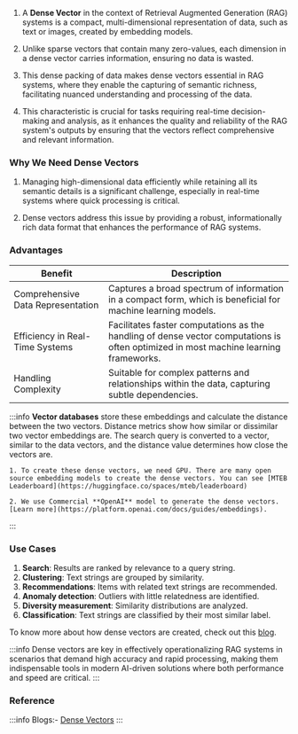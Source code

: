 1. A **Dense Vector** in the context of Retrieval Augmented Generation (RAG)
   systems is a compact, multi-dimensional representation of data, such as text
   or images, created by embedding models.

2. Unlike sparse vectors that contain many zero-values, each dimension in a
   dense vector carries information, ensuring no data is wasted.

3. This dense packing of data makes dense vectors essential in RAG systems,
   where they enable the capturing of semantic richness, facilitating nuanced
   understanding and processing of the data.

4. This characteristic is crucial for tasks requiring real-time decision-making
   and analysis, as it enhances the quality and reliability of the RAG system's
   outputs by ensuring that the vectors reflect comprehensive and relevant
   information.

### Why We Need Dense Vectors

1. Managing high-dimensional data efficiently while retaining all its semantic
   details is a significant challenge, especially in real-time systems where
   quick processing is critical.

2. Dense vectors address this issue by providing a robust, informationally rich
   data format that enhances the performance of RAG systems.

### **Advantages**

<table class="table-size-for-cloud-services">
    <thead>
        <tr>
            <th>Benefit</th>
            <th>Description</th>
        </tr>
    </thead>
    <tbody>
        <tr>
            <td><span class="custom-header">Comprehensive Data Representation</span></td>
            <td>Captures a broad spectrum of information in a compact form, which is beneficial for machine learning models.</td>
        </tr>
        <tr>
            <td><span class="custom-header">Efficiency in Real-Time Systems</span></td>
            <td>Facilitates faster computations as the handling of dense vector computations is often optimized in most machine learning frameworks.</td>
        </tr>
        <tr>
            <td><span class="custom-header">Handling Complexity</span></td>
            <td>Suitable for complex patterns and relationships within the data, capturing subtle dependencies.</td>
        </tr>
    </tbody>
</table>

:::info 
**Vector databases** store these embeddings and calculate the distance
between the two vectors. Distance metrics show how similar or dissimilar two
vector embeddings are. The search query is converted to a vector, similar to the
data vectors, and the distance value determines how close the vectors are.

    1. To create these dense vectors, we need GPU. There are many open source embedding models to create the dense vectors. You can see [MTEB Leaderboard](https://huggingface.co/spaces/mteb/leaderboard)

    2. We use Commercial **OpenAI** model to generate the dense vectors. [Learn more](https://platform.openai.com/docs/guides/embeddings).

:::

### Use Cases

1. **Search**: Results are ranked by relevance to a query string.
2. **Clustering**: Text strings are grouped by similarity.
3. **Recommendations**: Items with related text strings are recommended.
4. **Anomaly detection**: Outliers with little relatedness are identified.
5. **Diversity measurement**: Similarity distributions are analyzed.
6. **Classification**: Text strings are classified by their most similar label.

To know more about how dense vectors are created, check out this
[blog](https://www.pinecone.io/learn/series/nlp/dense-vector-embeddings-nlp/).

:::info 
Dense vectors are key in effectively operationalizing RAG systems in
scenarios that demand high accuracy and rapid processing, making them
indispensable tools in modern AI-driven solutions where both performance and
speed are critical. 
:::

### Reference

:::info 
Blogs:- [Dense Vectors](https://medium.com/@yasindusanjeewa8/dense-vectors-in-natural-language-processing-06818dff5cd7)
:::
